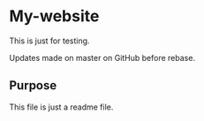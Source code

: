 # My-website

This is just for testing.

Updates made on master on GitHub before rebase.

## Purpose

This file is just a readme file.
